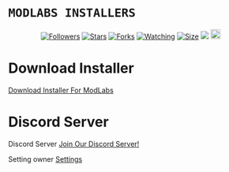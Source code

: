 # ```MODLABS INSTALLERS```
<p align="center">
<a href="https://github.com/zeeone-ofc/followers"><img title="Followers" src="https://img.shields.io/github/followers/zeeone-ofc?color=red&style=flat-square"></a>
<a href="https://github.com/zeeone-ofc/Alphab0t/stargazers/"><img title="Stars" src="https://img.shields.io/github/stars/zeeone-ofc/Alphab0t?color=blue&style=flat-square"></a>
<a href="https://github.com/zeeone-ofc/Alphab0t/network/members"><img title="Forks" src="https://img.shields.io/github/forks/zeeone-ofc/Alphab0t?color=red&style=flat-square"></a>
<a href="https://github.com/zeeone-ofc/Alphab0t/watchers"><img title="Watching" src="https://img.shields.io/github/watchers/zeeone-ofc/Alphab0t?label=Watchers&color=blue&style=flat-square"></a>
<a href="https://github.com/zeeone-ofc/Alphab0t/"><img title="Size" src="https://img.shields.io/github/repo-size/zeeone-ofc/Alphab0t?style=flat-square&color=green"></a>
<a href="https://hits.seeyoufarm.com"><img src="https://hits.seeyoufarm.com/api/count/incr/badge.svg?url=https%3A%2F%2Fgithub.com%2Fzeeone-ofc%2FAlphab0t&count_bg=%2379C83D&title_bg=%23555555&icon=probot.svg&icon_color=%2300FF6D&title=hits&edge_flat=false"/></a>
<a href="https://github.com/zeeone-ofc/Alphab0t/graphs/commit-activity"><img height="20" src="https://img.shields.io/badge/Maintained%3F-yes-green.svg"></a>&nbsp;&nbsp;
</p>
<p align='center'>
    </p>

# Download Installer

[ Download Installer For ModLabs ](https://apidhani.herokuapp.com/docs/downloader)

# Discord Server

Discord Server [ Join Our Discord Server! ](https://discord.gg/WNrPyBUZsE)

Setting owner [ Settings ](settings.json)
